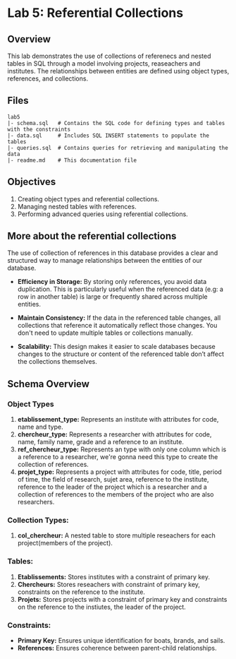 # Lab 5: Referential Collections

## Overview
This lab demonstrates the use of collections of referenecs and nested tables in SQL through a model involving projects, reaseachers and institutes. The relationships between entities are defined using object types, references, and collections.

## Files

```
lab5
|- schema.sql   # Contains the SQL code for defining types and tables with the constraints
|- data.sql     # Includes SQL INSERT statements to populate the tables
|- queries.sql  # Contains queries for retrieving and manipulating the data
|- readme.md    # This documentation file
```

## Objectives
1. Creating object types and referential collections.
2. Managing nested tables with references.
3. Performing advanced queries using referential collections.

## More about the referential collections
The use of collection of references in this database provides a clear and structured way to manage relationships between the entities of our database.

- **Efficiency in Storage:** By storing only references, you avoid data duplication. This is particularly useful when the referenced data (e.g: a row in another table) is large or frequently shared across multiple entities.

- **Maintain Consistency:** If the data in the referenced table changes, all collections that reference it automatically reflect those changes. You don't need to update multiple tables or collections manually.

- **Scalability:** This design makes it easier to scale databases because changes to the structure or content of the referenced table don’t affect the collections themselves.


## Schema Overview

### Object Types

1. **etablissement_type:** Represents an institute with attributes for code, name and type.
2. **chercheur_type:** Represents a researcher with attributes for code, name, family name, grade and a reference to an institute.
3. **ref_chercheur_type:** Represents an type with only one column which is a reference to a researcher, we're gonna need this type to create the collection of references.
4. **projet_type:** Represents a project with attributes for code, title, period of time, the field of research, sujet area, reference to the institute, reference to the leader of the project which is a researcher and a collection of references to the members of the project who are also researchers.

### Collection Types:

1. **col_chercheur:** A nested table to store multiple reseachers for each project(members of the project).

### Tables:

1. **Etablissements:** Stores institutes with a constraint of primary key.
2. **Chercheurs:** Stores reseachers with constraint of primary key, constraints on the reference to the institute.
3. **Projets:** Stores projects with a constraint of primary key and constraints on the reference to the instiutes, the leader of the project. 

### Constraints:

- **Primary Key:** Ensures unique identification for boats, brands, and sails.
- **References:** Ensures coherence between parent-child relationships.